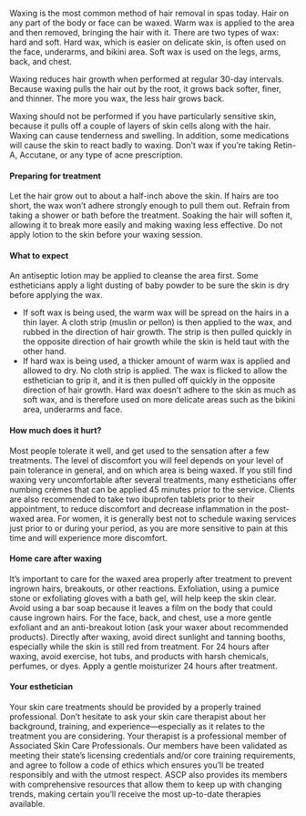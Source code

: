 Waxing is the most common method of hair removal in spas today. Hair on any part of the body or face can be waxed. Warm wax is applied to the area and then removed, bringing the hair with it. There are two types of wax: hard and soft. Hard wax, which is easier on delicate skin, is often used on the face, underarms, and bikini area. Soft wax is used on the legs, arms, back, and chest.

Waxing reduces hair growth when performed at regular 30-day intervals. Because waxing pulls the hair out by the root, it grows back softer, finer, and thinner. The more you wax, the less hair grows back.

Waxing should not be performed if you have particularly sensitive skin, because it pulls off a couple of layers of skin cells along with the hair. Waxing can cause tenderness and swelling. In addition, some medications will cause the skin to react badly to waxing. Don’t wax if you’re taking Retin-A, Accutane, or any type of acne prescription.

#### Preparing for treatment

Let the hair grow out to about a half-inch above the skin. If hairs are too short, the wax won’t adhere strongly enough to pull them out. Refrain from taking a shower or bath before the treatment. Soaking the hair will soften it, allowing it to break more easily and making waxing less effective. Do not apply lotion to the skin before your waxing session.

#### What to expect

An antiseptic lotion may be applied to cleanse the area first. Some estheticians apply a light dusting of baby powder to be sure the skin is dry before applying the wax.

-   If soft wax is being used, the warm wax will be spread on the hairs in a thin layer. A cloth strip (muslin or pellon) is then applied to the wax, and rubbed in the direction of hair growth. The strip is then pulled quickly in the opposite direction of hair growth while the skin is held taut with the other hand.
-   If hard wax is being used, a thicker amount of warm wax is applied and allowed to dry. No cloth strip is applied. The wax is flicked to allow the esthetician to grip it, and it is then pulled off quickly in the opposite direction of hair growth. Hard wax doesn’t adhere to the skin as much as soft wax, and is therefore used on more delicate areas such as the bikini area, underarms and face.

#### How much does it hurt?

Most people tolerate it well, and get used to the sensation after a few treatments. The level of discomfort you will feel depends on your level of pain tolerance in general, and on which area is being waxed. If you still find waxing very uncomfortable after several treatments, many estheticians offer numbing crèmes that can be applied 45 minutes prior to the service. Clients are also recommended to take two ibuprofen tablets prior to their appointment, to reduce discomfort and decrease inflammation in the post-waxed area. For women, it is generally best not to schedule waxing services just prior to or during your period, as you are more sensitive to pain at this time and will experience more discomfort.

#### Home care after waxing

It’s important to care for the waxed area properly after treatment to prevent ingrown hairs, breakouts, or other reactions. Exfoliation, using a pumice stone or exfoliating gloves with a bath gel, will help keep the skin clear. Avoid using a bar soap because it leaves a film on the body that could cause ingrown hairs. For the face, back, and chest, use a more gentle exfoliant and an anti-breakout lotion (ask your waxer about recommended products). Directly after waxing, avoid direct sunlight and tanning booths, especially while the skin is still red from treatment. For 24 hours after waxing, avoid exercise, hot tubs, and products with harsh chemicals, perfumes, or dyes. Apply a gentle moisturizer 24 hours after treatment.

#### Your esthetician

Your skin care treatments should be provided by a properly trained professional. Don’t hesitate to ask your skin care therapist about her background, training, and experience—especially as it relates to the treatment you are considering. Your therapist is a professional member of Associated Skin Care Professionals. Our members have been validated as meeting their state’s licensing credentials and/or core training requirements, and agree to follow a code of ethics which ensures you’ll be treated responsibly and with the utmost respect. ASCP also provides its members with comprehensive resources that allow them to keep up with changing trends, making certain you’ll receive the most up-to-date therapies available.